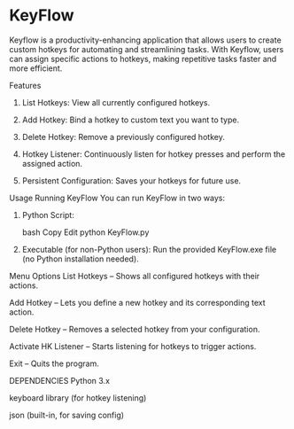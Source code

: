 # KeyFlow
Keyflow is a productivity-enhancing application that allows users to create custom hotkeys for automating and streamlining tasks. With Keyflow, users can assign specific actions to hotkeys, making repetitive tasks faster and more efficient.

Features
1. List Hotkeys: View all currently configured hotkeys.

2. Add Hotkey: Bind a hotkey to custom text you want to type.

3. Delete Hotkey: Remove a previously configured hotkey.

4. Hotkey Listener: Continuously listen for hotkey presses and perform the assigned action.

5. Persistent Configuration: Saves your hotkeys for future use.

Usage
Running KeyFlow
You can run KeyFlow in two ways:

1. Python Script:

    bash
    Copy
    Edit
    python KeyFlow.py

2. Executable (for non-Python users): Run the provided KeyFlow.exe file (no Python installation needed).

Menu Options
List Hotkeys – Shows all configured hotkeys with their actions.

Add Hotkey – Lets you define a new hotkey and its corresponding text action.

Delete Hotkey – Removes a selected hotkey from your configuration.

Activate HK Listener – Starts listening for hotkeys to trigger actions.

Exit – Quits the program.

DEPENDENCIES
Python 3.x

keyboard library (for hotkey listening)

json (built-in, for saving config)
